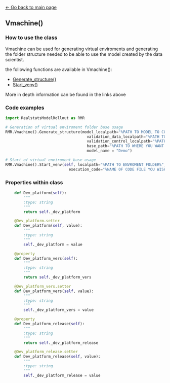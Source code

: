[<- Go back to main page](https://bharkema.github.io/RealstatsModelRollout/)

## Vmachine()

### How to use the class
Vmachine can be used for generating virtual enviroments and generating the folder structure needed to be able to use the model created by the data scientist.

the following functions are available in Vmachine():
* [Generate_structure()](https://bharkema.github.io/RealstatsModelRollout/functions/generate_structure)
* [Start_venv()](https://bharkema.github.io/RealstatsModelRollout/functions/start_venv)

More in depth information can be found in the links above

### Code examples
``` python
import RealstatsModelRollout as RMR

# Generation of virtual enviroment folder base usage
RMR.Vmachine().Generate_structure(model_localpath="%PATH TO MODEL TO COPY%",
                                    validation_data_localpath="%PATH TO data TO COPY%",
                                    validation_control_localpath="%PATH TO CONTROL DATA TO COPY%",
                                    base_path="%PATH TO WHERE YOU WANT TO SAVE FOLDER%",
                                    model_name = "Demo")

# Start of virtual enviroment base usage
RMR.Vmachine().Start_venv(self, localpath="%PATH TO ENVROMENT FOLDER%",
                            execution_code="%NAME OF CODE FILE YOU WISH TO EXECUTE%"):

```


### Properties within class
``` python
    def Dev_platform(self):
        """
        :type: string
        """
        return self._dev_platform

    @Dev_platform.setter
    def Dev_platform(self, value):
        """
        :type: string
        """
        self._dev_platform = value

    @property
    def Dev_platform_vers(self):
        """
        :type: string
        """
        return self._dev_platform_vers

    @Dev_platform_vers.setter
    def Dev_platform_vers(self, value):
        """
        :type: string
        """
        self._dev_platform_vers = value

    @property
    def Dev_platform_release(self):
        """
        :type: string
        """
        return self._dev_platform_release

    @Dev_platform_release.setter
    def Dev_platform_release(self, value):
        """
        :type: string
        """
        self._dev_platform_release = value
```
